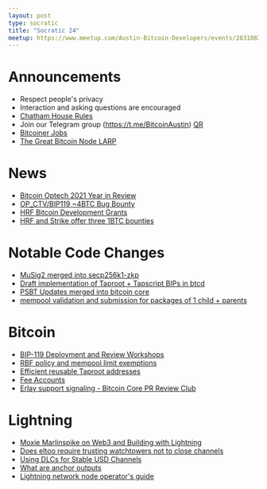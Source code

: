 ```yaml
---
layout: post
type: socratic
title: "Socratic 24"
meetup: https://www.meetup.com/Austin-Bitcoin-Developers/events/283108307/
---
```


# Announcements

- Respect people's privacy
- Interaction and asking questions are encouraged
- [Chatham House Rules](https://www.chathamhouse.org/about-us/chatham-house-rule)
- Join our Telegram group (https://t.me/BitcoinAustin) [QR](../assets/imgs/telegram-group.svg)
- [Bitcoiner Jobs](https://bitcoinerjobs.co/)
- [The Great Bitcoin Node LARP](https://twitter.com/PlebLab/status/1482453343847030786?s=20)

# News

- [Bitcoin Optech 2021 Year in Review](https://bitcoinops.org/en/newsletters/2021/12/22/)
- [OP_CTV/BIP119 ~4BTC Bug Bounty](https://twitter.com/JeremyRubin/status/1477760236115034113?s=20)
- [HRF Bitcoin Development Grants](https://bitcoinmagazine.com/business/hrf-gifts-4-bitcoin-to-bitcoin-projects)
- [HRF and Strike offer three 1BTC bounties](https://bitcoinmagazine.com/business/hrf-strike-launch-lightning-bounty-in-bitcoin)

# Notable Code Changes

- [MuSig2 merged into secp256k1-zkp](https://twitter.com/n1ckler/status/1472937405791490053)
- [Draft implementation of Taproot + Tapscript BIPs in btcd](https://github.com/btcsuite/btcd/pull/1787)
- [PSBT Updates merged into bitcoin core](https://github.com/bitcoin/bitcoin/pull/17034)
- [mempool validation and submission for packages of 1 child + parents](https://github.com/bitcoin/bitcoin/pull/22674)

# Bitcoin

- [BIP-119 Deployment and Review Workshops](https://lists.linuxfoundation.org/pipermail/bitcoin-dev/2021-December/019719.html)
- [RBF policy and mempool limit exemptions](https://github.com/bitcoin/bitcoin/pull/23711/files)
- [Efficient reusable Taproot addresses](https://gist.github.com/Kixunil/0ddb3a9cdec33342b97431e438252c0a)
- [Fee Accounts](https://lists.linuxfoundation.org/pipermail/bitcoin-dev/2022-January/019724.html)
- [Erlay support signaling - Bitcoin Core PR Review Club](https://bitcoincore.reviews/23443)

# Lightning

- [Moxie Marlinspike on Web3 and Building with Lightning](https://twitter.com/moxie/status/1466520507763757058)
- [Does eltoo require trusting watchtowers not to close channels](https://bitcoin.stackexchange.com/questions/110757/does-eltoo-require-trusting-watchtowers-not-to-close-channels)
- [Using DLCs for Stable USD Channels](https://suredbits.com/how-to-claim-the-1btc-stable-channel-bounty-from-hrf-and-strike/)
- [What are anchor outputs](https://fanismichalakis.fr/posts/anchor-outputs/)
- [Lightning network node operator's guide](https://github.com/aljazceru/lightning-network-node-operator)
